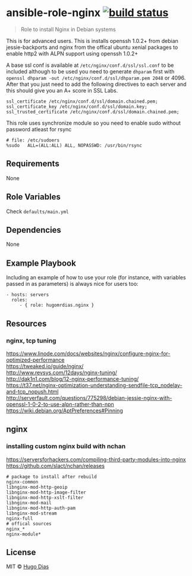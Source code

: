 # ansible-role-nginx [![build status](https://gitlab.com/hugomrdias/ansible-role-nginx/badges/master/build.svg)](https://gitlab.com/hugomrdias/ansible-role-nginx/commits/master)
> Role to install Nginx in Debian systems

This is for advanced users. This is installs openssh 1.0.2+ from debian jessie-backports and nginx from the offical ubuntu xenial packages to enable http2 with ALPN support using openssh 1.0.2+

A base ssl conf is available at `/etc/nginx/conf.d/ssl/ssl.conf` to be included although to be used you need to generate `dhparam` first with `openssl dhparam -out /etc/nginx/conf.d/ssl/dhparam.pem 2048` or 4096.
After that you just need to add the following directives to each server and this should give you an A+ score in SSL Labs.

```
ssl_certificate /etc/nginx/conf.d/ssl/domain.chained.pem;
ssl_certificate_key /etc/nginx/conf.d/ssl/domain.key;
ssl_trusted_certificate /etc/nginx/conf.d/ssl/domain.chained.pem;
```

This role uses synchronize module so you need to enable sudo without password atleast for rsync
```
# file: /etc/sudoers
%sudo   ALL=(ALL:ALL) ALL, NOPASSWD: /usr/bin/rsync
```

## Requirements
None   

## Role Variables
Check `defaults/main.yml`

## Dependencies
None

## Example Playbook

Including an example of how to use your role (for instance, with variables passed in as parameters) is always nice for users too:

    - hosts: servers
      roles:
         - { role: hugomrdias.nginx }

## Resources
### nginx, tcp tuning
https://www.linode.com/docs/websites/nginx/configure-nginx-for-optimized-performance   
https://tweaked.io/guide/nginx/   
http://www.revsys.com/12days/nginx-tuning/   
http://dak1n1.com/blog/12-nginx-performance-tuning/   
https://t37.net/nginx-optimization-understanding-sendfile-tcp_nodelay-and-tcp_nopush.html   
http://serverfault.com/questions/775298/debian-jessie-nginx-with-openssl-1-0-2-to-use-alpn-rather-than-npn   
https://wiki.debian.org/AptPreferences#Pinning   


## nginx
### installing custom nginx build with nchan
https://serversforhackers.com/compiling-third-party-modules-into-nginx   
https://github.com/slact/nchan/releases

```
# package to install after rebuild
nginx-common
libnginx-mod-http-geoip
libnginx-mod-http-image-filter
libnginx-mod-http-xslt-filter
libnginx-mod-mail
libnginx-mod-http-auth-pam
libnginx-mod-stream
nginx-full
# offical sources
nginx_*
nginx-module*

```


## License
MIT © [Hugo Dias](http://hugodias.me)

